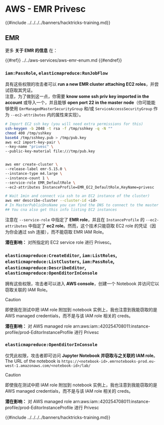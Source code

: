 # AWS - EMR Privesc

{{#include ../../../../banners/hacktricks-training.md}}

## EMR

更多 **关于 EMR 的信息** 在：

{{#ref}}
../../aws-services/aws-emr-enum.md
{{#endref}}

### `iam:PassRole`, `elasticmapreduce:RunJobFlow`

具有这些权限的攻击者可以 **run a new EMR cluster attaching EC2 roles**，并尝试窃取其凭证。\
注意，为了做到这一点，你需要 **know some ssh priv key imported in the account** 或导入一个，并且能够 **open port 22 in the master node**（你可能能够使用 `EmrManagedMasterSecurityGroup` 和/或 `ServiceAccessSecurityGroup` 作为 `--ec2-attributes` 内的属性来实现）。
```bash
# Import EC2 ssh key (you will need extra permissions for this)
ssh-keygen -b 2048 -t rsa -f /tmp/sshkey -q -N ""
chmod 400 /tmp/sshkey
base64 /tmp/sshkey.pub > /tmp/pub.key
aws ec2 import-key-pair \
--key-name "privesc" \
--public-key-material file:///tmp/pub.key


aws emr create-cluster \
--release-label emr-5.15.0 \
--instance-type m4.large \
--instance-count 1 \
--service-role EMR_DefaultRole \
--ec2-attributes InstanceProfile=EMR_EC2_DefaultRole,KeyName=privesc

# Wait 1min and connect via ssh to an EC2 instance of the cluster)
aws emr describe-cluster --cluster-id <id>
# In MasterPublicDnsName you can find the DNS to connect to the master instance
## You cna also get this info listing EC2 instances
```
注意在 `--service-role` 中指定了 **EMR role**，并且在 `InstanceProfile` 的 `--ec2-attributes` 中指定了 **ec2 role**。然而，这个技术只能窃取 EC2 role 的凭证（因为你会通过 ssh 连接），而不能窃取 EMR IAM Role。

**潜在影响：** 对所指定的 EC2 service role 进行 Privesc。

### `elasticmapreduce:CreateEditor`, `iam:ListRoles`, `elasticmapreduce:ListClusters`, `iam:PassRole`, `elasticmapreduce:DescribeEditor`, `elasticmapreduce:OpenEditorInConsole`

拥有这些权限，攻击者可以进入 **AWS console**，创建一个 Notebook 并访问它以窃取关联的 IAM Role。

> [!CAUTION]
> 即使我在测试中把 IAM role 附加到 notebook 实例上，我也注意到我能窃取的是 AWS managed credentials，而不是与该 IAM role 相关的 creds。

**潜在影响：** 对 AWS managed role arn:aws:iam::420254708011:instance-profile/prod-EditorInstanceProfile 进行 Privesc

### `elasticmapreduce:OpenEditorInConsole`

仅凭此权限，攻击者即可访问 **Jupyter Notebook 并窃取与之关联的 IAM role**。\
The URL of the notebook is `https://<notebook-id>.emrnotebooks-prod.eu-west-1.amazonaws.com/<notebook-id>/lab/`

> [!CAUTION]
> 即使我在测试中把 IAM role 附加到 notebook 实例上，我也注意到我能窃取的是 AWS managed credentials，而不是与该 IAM role 相关的 creds。

**潜在影响：** 对 AWS managed role arn:aws:iam::420254708011:instance-profile/prod-EditorInstanceProfile 进行 Privesc

{{#include ../../../../banners/hacktricks-training.md}}
